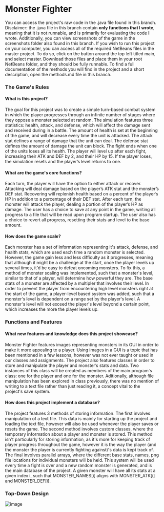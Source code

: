 # Monster Fighter
You can access the project's raw code in the .java file found in this branch. Disclaimer: the .java file in this branch contain __only functions that I wrote__, meaning that it is not runnable, and is primarily for evaluating the code I wrote. Additionally, you can view screenshots of the game in the screenshots folder also found in this branch. If you wish to run this project on your computer, you can access all of the required NetBeans files in the master project. To do so, click on the button around the top left titled main, and select master. Download those files and place them in your root NetBeans folder, and they should be fully runnable. To find a full documentation of the methods you will find in the project and a short description, open the methods.md file in this branch.

### The Game's Rules
#### What is this project?
The goal for this project was to create a simple turn-based combat system in which the player progresses through an infinite number of stages where they oppose a monster selected at random. The simulation features three statistics: health, attack, and defense, which will affect the damage sent and received during in a battle. The amount of health is set at the beginning of the game, and will decrease every time the unit is attacked. The attack stat defines a range of damage that the unit can deal. The defense stat defines the amount of damage the unit can block. The fight ends when one of the units loses all its health. The player will level up after each fight, increasing their ATK and DEF by 2, and their HP by 15. If the player loses, the simulation resets and the player’s level returns to one.

#### What are the game's core functions?
Each turn, the player will have the option to either attack or recover. Attacking will deal damage based on the player’s ATK stat and the monster’s DEF stat. Recovering will replenish health based on a percent of the player’s HP in addition to a percentage of their DEF stat. After each turn, the monster will attack the player, dealing a portion of the player’s HP as damage. The user has a choice to save at any point in the game, writing all progress to a file that will be read upon program startup. The user also has a choice to revert all progress, resetting their stats and level to the base amount.

#### How does the game scale?
Each monster has a set of information representing it's attack, defense, and health stats, which are used each time a random monster is selected. However, the game gain less and less difficulty as it progresses, meaning that although it might be a challenge at the start, once the player levels up several times, it'd be easy to defeat oncoming monsters. To fix this, a method of monster scaling was implemented, such that a monster's level, similar to that of a player, will determine how powerful they are. The base stats of a monster are affected by a multipler that involves their level. In order to prevent the player from encountering high level monsters right at the start of the game, a player-level based system was added, such that a monster's level is dependent on a range set by the player's level. A monster's level will not exceed the player's level beyond a certain point, which increases the more the player levels up.

### Functions and Features
#### What new features and knowledge does this project showcase?
Monster Fighter features images representing monsters in its GUI in order to make it more appealing to a player. Using images in a GUI is a topic that has been mentioned in a few lessons, however was not ever taught or used in our classes and assignments. The project also features classes in order to store and manipulate the player and monster’s stats and data. Two instances of this class will be created as members of the main program's class: one for the player and one for the monster. Aditionally, although file manipulation has been explored in class previously, there was no mention of writing to a text file rather than just reading it, a concept vital to the project's save system.

#### How does this project implement a database?
The project features 3 methods of storing information. The first involves manipulation of a text file. This data is mainly for starting up the project and loading the text file, however will also be used whenever the player saves or resets the game. The second method involves custom classes, where the temporary information about a player and monster is stored. This method isn't particularly for storing information, as it's more for keeping track of player progress throughout the game, however it is the way the player (and the monster the player is currently fighting against)'s data is kept track of. The final involves parallel arrays, where the different base stats, names, png file locations for individual monsters will be held. This system will be used every time a fight is over and a new random monster is generated, and is the main database of the project. A given monster will have all its stats at a given index i, such that MONSTER_NAMES[i] aligns with MONSTER_ATK[i] and MONSTER_DEF[i].

### Top-Down Design
![image](https://user-images.githubusercontent.com/59585745/122836829-08050580-d2c1-11eb-84e7-adfd779e7f0a.png)
